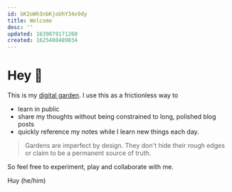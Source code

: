```yaml
---
id: bK2oWh3nbKjoUhY34x9dy
title: Welcome
desc: ''
updated: 1639879171260
created: 1625408489834
---
```

# Hey 👋

This is my [digital garden](https://maggieappleton.com/garden-history). I use this as a frictionless way to 
- learn in public 
- share my thoughts without being constrained to long, polished blog posts
- quickly reference my notes while I learn new things each day.

> Gardens are imperfect by design. They don't hide their rough edges or claim to be a permanent source of truth. 

So feel free to experiment, play and collaborate with me.

Huy (he/him)

